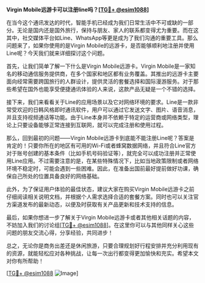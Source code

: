 **Virgin Mobile远游卡可以注册line吗？[[TG💪+ @esim1088](https://t.me/s/esim1088)]**

在当今这个通讯发达的时代，智能手机已经成为我们日常生活中不可或缺的一部分。无论是国内还是国外旅行，保持与朋友、家人的联系都变得尤为重要。而在这其中，社交媒体平台如Line、WhatsApp等更是成为了我们沟通的重要工具。那么问题来了，如果你使用的是Virgin Mobile的远游卡，是否能够顺利地注册并使用Line呢？今天我们就来详细探讨这个问题。

首先，让我们简单了解一下什么是Virgin Mobile远游卡。Virgin Mobile是一家知名的移动通信服务提供商，在多个国家和地区都有业务覆盖。其推出的远游卡主要面向经常需要跨国旅行的人群设计，提供灵活的套餐选择和国际漫游服务。对于那些希望在国外也能享受便捷通讯体验的人来说，这款产品无疑是一个不错的选择。

接下来，我们来看看关于Line的应用场景以及它对网络环境的要求。Line是一款非常受欢迎的日韩风格即时通讯软件，用户可以通过它发送文字、图片、语音消息，并且支持视频通话等功能。由于Line本身并不依赖于特定的运营商或网络类型，理论上只要设备能够正常连接到互联网，就可以完成注册和使用过程。

那么，回到最初的问题——Virgin Mobile远游卡到底能不能注册Line呢？答案是肯定的！只要你所在的地区有可用的Wi-Fi或者蜂窝数据网络，并且符合Line官方对于账号创建的基本条件（比如手机号码验证等），就完全可以成功注册并正常使用Line应用。不过需要注意的是，在某些特殊情况下，比如当地政策限制或者网络环境不稳定时，可能会遇到一些困难。因此，在准备出国前最好提前做好功课，确保自己所处的位置具备良好的网络基础。

此外，为了保证用户体验的最佳状态，建议大家在购买Virgin Mobile远游卡之前仔细阅读相关说明文档，并根据个人需求选择合适的套餐方案。同时也可以关注官方渠道发布的最新动态，以便及时获取有关产品更新和技术支持的信息。

最后，如果你想进一步了解关于Virgin Mobile远游卡或者其他相关话题的内容，不妨加入我们的讨论组[[TG💪+ @esim1088](https://t.me/s/esim1088)]。在这里你可以与其他同样关心这些问题的朋友交流心得，分享经验，共同进步！

总之，无论你是商务出差还是休闲旅游，只要合理规划好行程安排并充分利用现有的资源，就能轻松应对各种挑战，让每一次出行都变得更加愉快和充实。希望本文对你有所帮助！

[[TG💪+ @esim1088](https://t.me/s/esim1088) ![Image](https://i.postimg.cc/4NQfJmqS/Snipaste-2025-05-13-00-14-12.png)]